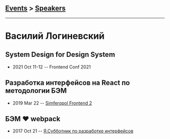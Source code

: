 ## [Events](../README.md) > [Speakers](../speakers.md)
---

# Василий Логиневский

## System Design for Design System
- 2021 Oct 11-12 -- Frontend Conf 2021    
## Разработка интерфейсов на React по методологии БЭМ
- 2019 Mar 22 -- [Simferopol Frontend 2](https://www.youtube.com/watch?v=H7Ad1d2-UyA)    
## БЭМ ❤️ webpack
- 2017 Oct 21 -- [Я.Субботник по разработке интерфейсов](https://events.yandex.ru/lib/talks/5131/)    
